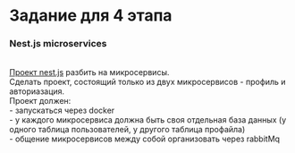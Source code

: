 <h1> Задание для 4 этапа </h1>
<h3>Nest.js microservices</h3>
<p>
<br><a href="https://github.com/vivir-para-volar/nest-server">Проект nest.js</a> разбить на микросервисы.
<br>Cделать проект, состоящий только из двух микросервисов - профиль и авториазация.
<br>Проект должен:
<br>- запускаться через docker
<br>- у каждого микросервиса должна быть своя отдельная база данных (у одного таблица пользователей, у другого таблица профайла)
<br>- общение микросервисов между собой организовать через rabbitMq
</p>
